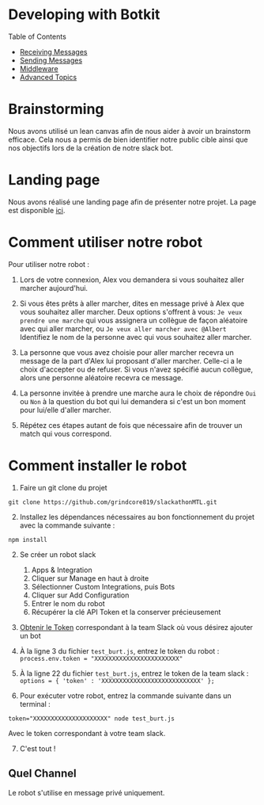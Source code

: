 # Developing with Botkit

Table of Contents

* [Receiving Messages](#receiving-messages)
* [Sending Messages](#sending-messages)
* [Middleware](#middleware)
* [Advanced Topics](#advanced-topics)

# Brainstorming 
Nous avons utilisé un lean canvas afin de nous aider à avoir un brainstorm efficace. Cela nous a permis de bien identifier notre public cible ainsi que nos objectifs lors de la création de notre slack bot.


# Landing page 
Nous avons réalisé une landing page afin de présenter notre projet. La page est disponible [ici](http://mymoza.github.io/slackathon-alex/). 

# Comment utiliser notre robot 
Pour utiliser notre robot : 

1. Lors de votre connexion, Alex vou demandera si vous souhaitez aller marcher aujourd'hui.

2. Si vous êtes prêts à aller marcher, dites en message privé à Alex que vous souhaitez aller marcher. Deux options s'offrent à vous: `Je veux prendre une marche` qui vous assignera un collègue de façon aléatoire avec qui aller marcher, ou `Je veux aller marcher avec @Albert` Identifiez le nom de la personne avec qui vous souhaitez aller marcher. 

3. La personne que vous avez choisie pour aller marcher recevra un message de la part d'Alex lui proposant d'aller marcher. Celle-ci a le choix d'accepter ou de refuser. Si vous n'avez spécifié aucun collègue, alors une personne aléatoire recevra ce message. 

4. La personne invitée à prendre une marche aura le choix de répondre `Oui` ou `Non` à la question du bot qui lui demandera si c'est un bon moment pour lui/elle d'aller marcher.

5. Répétez ces étapes autant de fois que nécessaire afin de trouver un match qui vous correspond. 

# Comment installer le robot 

1. Faire un git clone du projet 

`git clone https://github.com/grindcore819/slackathonMTL.git`

2. Installez les dépendances nécessaires au bon fonctionnement du projet avec la commande suivante : 

`npm install`

2. Se créer un robot slack 
    1. Apps & Integration 
    2. Cliquer sur Manage en haut à droite 
    3. Sélectionner Custom Integrations, puis Bots
    4. Cliquer sur Add Configuration 
    5. Entrer le nom du robot 
    6. Récupérer la clé API Token et la conserver précieusement 

3. [Obtenir le Token](https://api.slack.com/docs/oauth-test-tokens) correspondant à la team Slack où vous désirez ajouter un bot 

4. À la ligne 3 du fichier `test_burt.js`, entrez le token du robot : 
    `process.env.token = "XXXXXXXXXXXXXXXXXXXXXXXX"`

5. À la ligne 22 du fichier `test_burt.js`, entrez le token de la team slack : 
`options = {
    'token' : 'XXXXXXXXXXXXXXXXXXXXXXXXXXXX'
 };`

6. Pour exécuter votre robot, entrez la commande suivante dans un terminal : 
 
`token="XXXXXXXXXXXXXXXXXXXXX" node test_burt.js`

Avec le token correspondant à votre team slack. 

7. C'est tout !

## Quel Channel 

Le robot s'utilise en message privé uniquement. 

